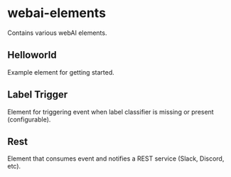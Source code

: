 # webai-elements
Contains various webAI elements.

## Helloworld
Example element for getting started.

## Label Trigger
Element for triggering event when label classifier is missing or present (configurable). 

## Rest
Element that consumes event and notifies a REST service (Slack, Discord, etc). 
